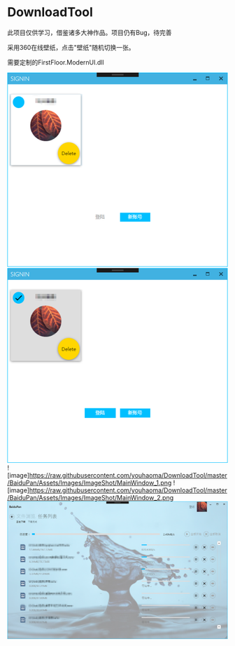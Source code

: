 # DownloadTool

此项目仅供学习，借鉴诸多大神作品。项目仍有Bug，待完善

采用360在线壁纸，点击"壁纸"随机切换一张。

需要定制的FirstFloor.ModernUI.dll

![image](https://raw.githubusercontent.com/youhaoma/DownloadTool/master/BaiduPan/Assets/Images/ImageShot/SignIn_1.png)
![image](https://raw.githubusercontent.com/youhaoma/DownloadTool/master/BaiduPan/Assets/Images/ImageShot/SignIn_2.png)
![image]https://raw.githubusercontent.com/youhaoma/DownloadTool/master/BaiduPan/Assets/Images/ImageShot/MainWindow_1.png
![image]https://raw.githubusercontent.com/youhaoma/DownloadTool/master/BaiduPan/Assets/Images/ImageShot/MainWindow_2.png
![image](https://raw.githubusercontent.com/youhaoma/DownloadTool/master/BaiduPan/Assets/Images/ImageShot/DownloadPage_1.png)


